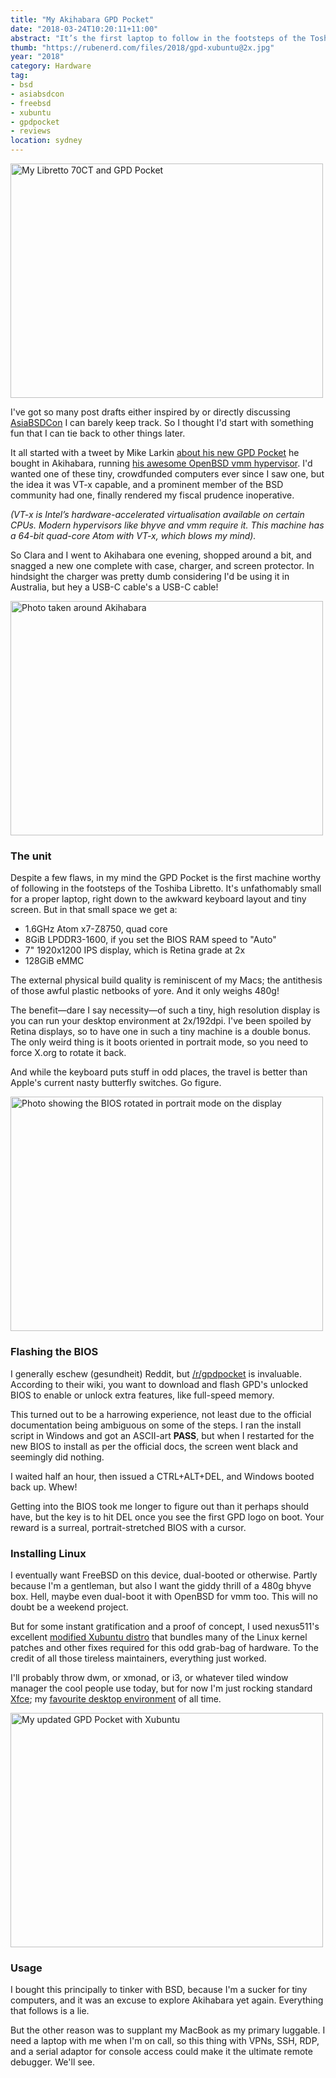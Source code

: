```yaml
---
title: "My Akihabara GPD Pocket"
date: "2018-03-24T10:20:11+11:00"
abstract: "It’s the first laptop to follow in the footsteps of the Toshiba Libretto"
thumb: "https://rubenerd.com/files/2018/gpd-xubuntu@2x.jpg"
year: "2018"
category: Hardware
tag:
- bsd
- asiabsdcon
- freebsd
- xubuntu
- gpdpocket
- reviews
location: sydney
---
```

<p><img src="https://rubenerd.com/files/2018/gpd-libretto@1x.jpg" srcset="https://rubenerd.com/files/2018/gpd-libretto@1x.jpg 1x, https://rubenerd.com/files/2018/gpd-libretto@2x.jpg 2x" alt="My Libretto 70CT and GPD Pocket" style="width:500px; height:375px;" /></p>

I've got so many post drafts either inspired by or directly discussing [AsiaBSDCon] I can barely keep track. So I thought I'd start with something fun that I can tie back to other things later.

It all started with a tweet by Mike Larkin [about his new GPD Pocket] he bought in Akihabara, running [his awesome OpenBSD vmm hypervisor]. I'd wanted one of these tiny, crowdfunded computers ever since I saw one, but the idea it was VT-x capable, and a prominent member of the BSD community had one, finally rendered my fiscal prudence inoperative.

<p style="font-style:italic">(VT-x is Intel’s hardware-accelerated virtualisation available on certain CPUs. Modern hypervisors like bhyve and vmm require it. This machine has a 64-bit quad-core Atom with VT-x, which blows my mind).</p>

So Clara and I went to Akihabara one evening, shopped around a bit, and snagged a new one complete with case, charger, and screen protector. In hindsight the charger was pretty dumb considering I'd be using it in Australia, but hey a USB-C cable's a USB-C cable!

[AsiaBSDCon]: https://2018.asiabsdcon.org/
[about his new GPD Pocket]: https://twitter.com/mlarkin2012/status/974559668977610752
[his awesome OpenBSD vmm hypervisor]: https://www.instagram.com/p/BgGzu_VnIGx/?taken-by=rubenschade
[quad-core Atom]: https://ark.intel.com/products/93362/Intel-Atom-x7-Z8750-Processor-2M-Cache-up-to-2_56-GHz

<p><img src="https://rubenerd.com/files/2018/gpd-akb@1x.jpg" srcset="https://rubenerd.com/files/2018/gpd-akb@1x.jpg 1x, https://rubenerd.com/files/2018/gpd-akb@2x.jpg 2x" alt="Photo taken around Akihabara" style="width:500px; height:375px;" /></p>

### The unit

Despite a few flaws, in my mind the GPD Pocket is the first machine worthy of following in the footsteps of the Toshiba Libretto. It's unfathomably small for a proper laptop, right down to the awkward keyboard layout and tiny screen. But in that small space we get a:

* 1.6GHz Atom x7-Z8750, quad core
* 8GiB LPDDR3-1600, if you set the BIOS RAM speed to "Auto"
* 7" 1920x1200 IPS display, which is Retina grade at 2x
* 128GiB eMMC

The external physical build quality is reminiscent of my Macs; the antithesis of those awful plastic netbooks of yore. And it only weighs 480g!

The benefit—dare I say necessity—of such a tiny, high resolution display is you can run your desktop environment at 2x/192dpi. I've been spoiled by Retina displays, so to have one in such a tiny machine is a double bonus. The only weird thing is it boots oriented in portrait mode, so you need to force X.org to rotate it back.

And while the keyboard puts stuff in odd places, the travel is better than Apple's current nasty butterfly switches. Go figure.

<p><img src="https://rubenerd.com/files/2018/gpd-bios@1x.jpg" srcset="https://rubenerd.com/files/2018/gpd-bios@1x.jpg 1x, https://rubenerd.com/files/2018/gpd-bios@2x.jpg 2x" alt="Photo showing the BIOS rotated in portrait mode on the display" style="width:500px; height:375px;" /></p>


### Flashing the BIOS

I generally eschew (gesundheit) Reddit, but <a href="https://www.reddit.com/r/gpdpocket" rel="nofollow">/r/gpdpocket</a> is invaluable. According to their wiki, you want to download and flash GPD's unlocked BIOS to enable or unlock extra features, like full-speed memory.

This turned out to be a harrowing experience, not least due to the official documentation being ambiguous on some of the steps. I ran the install script in Windows and got an ASCII-art **PASS**, but when I restarted for the new BIOS to install as per the official docs, the screen went black and seemingly did nothing.

I waited half an hour, then issued a CTRL+ALT+DEL, and Windows booted back up. Whew!

Getting into the BIOS took me longer to figure out than it perhaps should have, but the key is to hit DEL once you see the first GPD logo on boot. Your reward is a surreal, portrait-stretched BIOS with a cursor.

### Installing Linux

I eventually want FreeBSD on this device, dual-booted or otherwise. Partly because I'm a gentleman, but also I want the giddy thrill of a 480g bhyve box. Hell, maybe even dual-boot it with OpenBSD for vmm too. This will no doubt be a weekend project.

But for some instant gratification and a proof of concept, I used nexus511's excellent [modified Xubuntu distro] that bundles many of the Linux kernel patches and other fixes required for this odd grab-bag of hardware. To the credit of all those tireless maintainers, everything just worked.

I'll probably throw dwm, or xmonad, or i3, or whatever tiled window manager the cool people use today, but for now I'm just rocking standard [Xfce]; my [favourite desktop environment] of all time.

<p><img src="https://rubenerd.com/files/2018/gpd-xubuntu@1x.jpg" srcset="https://rubenerd.com/files/2018/gpd-xubuntu@1x.jpg 1x, https://rubenerd.com/files/2018/gpd-xubuntu@2x.jpg 2x" alt="My updated GPD Pocket with Xubuntu" style="width:500px; height:375px;" /></p>


### Usage

I bought this principally to tinker with BSD, because I'm a sucker for tiny computers, and it was an excuse to explore Akihabara yet again. Everything that follows is a lie.

But the other reason was to supplant my MacBook as my primary luggable. I need a laptop with me when I'm on call, so this thing with VPNs, SSH, RDP, and a serial adaptor for console access could make it the ultimate remote debugger. We'll see.

[modified Xubuntu distro]: https://apt.nexus511.net/
[favourite desktop environment]: https://rubenerd.com/p1185/
[Xfce]: https://xfce.org/

